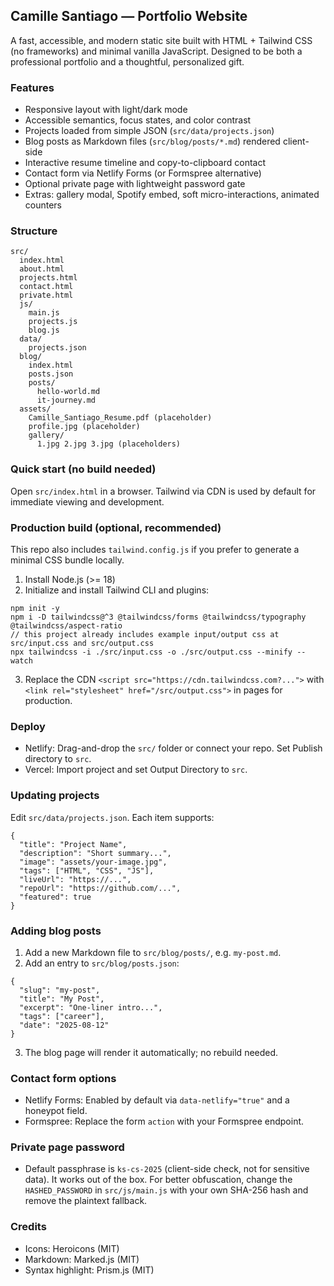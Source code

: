 ## Camille Santiago — Portfolio Website

A fast, accessible, and modern static site built with HTML + Tailwind CSS (no frameworks) and minimal vanilla JavaScript. Designed to be both a professional portfolio and a thoughtful, personalized gift.

### Features
- Responsive layout with light/dark mode
- Accessible semantics, focus states, and color contrast
- Projects loaded from simple JSON (`src/data/projects.json`)
- Blog posts as Markdown files (`src/blog/posts/*.md`) rendered client-side
- Interactive resume timeline and copy-to-clipboard contact
- Contact form via Netlify Forms (or Formspree alternative)
- Optional private page with lightweight password gate
- Extras: gallery modal, Spotify embed, soft micro-interactions, animated counters

### Structure
```
src/
  index.html
  about.html
  projects.html
  contact.html
  private.html
  js/
    main.js
    projects.js
    blog.js
  data/
    projects.json
  blog/
    index.html
    posts.json
    posts/
      hello-world.md
      it-journey.md
  assets/
    Camille_Santiago_Resume.pdf (placeholder)
    profile.jpg (placeholder)
    gallery/
      1.jpg 2.jpg 3.jpg (placeholders)
```

### Quick start (no build needed)
Open `src/index.html` in a browser. Tailwind via CDN is used by default for immediate viewing and development.

### Production build (optional, recommended)
This repo also includes `tailwind.config.js` if you prefer to generate a minimal CSS bundle locally.

1. Install Node.js (>= 18)
2. Initialize and install Tailwind CLI and plugins:
```
npm init -y
npm i -D tailwindcss@^3 @tailwindcss/forms @tailwindcss/typography @tailwindcss/aspect-ratio
// this project already includes example input/output css at src/input.css and src/output.css
npx tailwindcss -i ./src/input.css -o ./src/output.css --minify --watch
```
3. Replace the CDN `<script src="https://cdn.tailwindcss.com?...">` with `<link rel="stylesheet" href="/src/output.css">` in pages for production.

### Deploy
- Netlify: Drag-and-drop the `src/` folder or connect your repo. Set Publish directory to `src`.
- Vercel: Import project and set Output Directory to `src`.

### Updating projects
Edit `src/data/projects.json`. Each item supports:
```
{
  "title": "Project Name",
  "description": "Short summary...",
  "image": "assets/your-image.jpg",
  "tags": ["HTML", "CSS", "JS"],
  "liveUrl": "https://...",
  "repoUrl": "https://github.com/...",
  "featured": true
}
```

### Adding blog posts
1. Add a new Markdown file to `src/blog/posts/`, e.g. `my-post.md`.
2. Add an entry to `src/blog/posts.json`:
```
{
  "slug": "my-post",
  "title": "My Post",
  "excerpt": "One-liner intro...",
  "tags": ["career"],
  "date": "2025-08-12"
}
```
3. The blog page will render it automatically; no rebuild needed.

### Contact form options
- Netlify Forms: Enabled by default via `data-netlify="true"` and a honeypot field.
- Formspree: Replace the form `action` with your Formspree endpoint.

### Private page password
- Default passphrase is `ks-cs-2025` (client-side check, not for sensitive data). It works out of the box. For better obfuscation, change the `HASHED_PASSWORD` in `src/js/main.js` with your own SHA-256 hash and remove the plaintext fallback.

### Credits
- Icons: Heroicons (MIT)
- Markdown: Marked.js (MIT)
- Syntax highlight: Prism.js (MIT)


